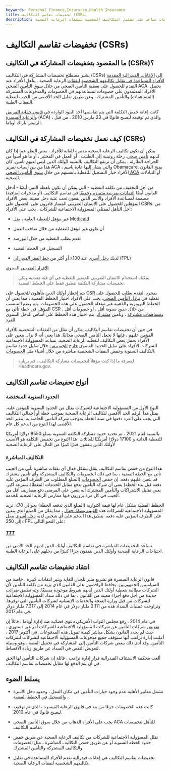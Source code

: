 ```yaml
---
keywords: Personal Finance,Insurance,Health Insurance
title: تخفيضات تقاسم التكاليف (CSRs)
description: تخفيضات تقاسم التكاليف هي نوع من الإعانات الفيدرالية التي يتم توزيعها كخصومات تساعد على تقليل التكاليف الشخصية لنفقات الرعاية الصحية.
---
```


# تخفيضات تقاسم التكاليف (CSRs)
## ما المقصود بتخفيضات المشاركة في التكاليف (CSRs)؟

يشير مصطلح تخفيضات المشاركة في التكاليف (CSRs) إلى [الإعانات الفيدرالية المقدمة للأفراد للمساعدة في تقليل تكاليفهم الشخصية](/subsidy) [لنفقات](/expense) الرعاية الصحية . يتأهل الأفراد عند التقدم للحصول على تغطية التأمين الصحي من خلال سوق التأمين الصحي ACA. يحصل الأفراد المعتمدون على خصومات لمساعدتهم في الخصومات والمدفوعات المشتركة (المساهمات) والتأمين المشترك ، وعن طريق تقليل الحد الأقصى من الجيب لتغطية النفقات الطبية.

كانت إعانة خفض التكلفة التي يتم تقاسمها أحد البنود الواردة في [قانون حماية المريض والرعاية الميسرة](/affordable-care-act) (ACA) ، والذي تم توقيعه ليصبح قانونًا في 23 مارس 2010 ، من قبل الرئيس باراك أوباما.

## كيف تعمل تخفيضات المشاركة في التكاليف (CSRs)

يمكن أن تكون تكاليف الرعاية الصحية مدمرة للغاية للأفراد ، بغض النظر عما إذا كان لديهم [تأمين صحي](/healthinsurance). رحلة روتينية إلى الطبيب ، أو العمل في المختبر ، أو ما هو أسوأ من الجراحة الطارئة ، يمكن أن ترتفع التكاليف بالنسبة لأولئك الذين ليس لديهم تأمين. كان هذا من بين أسباب تمرير ACA ، والتي يشار إليها عادة باسم Obamacare. يمنح القانون الأفراد خيار التسجيل للتغطية بأنفسهم من خلال [سوق](/health-insurance-marketplace) [التأمين الصحي ACA](/health-insurance-marketplace) أو التبادلات الصحية.

من أجل التخفيف من تكلفة التغطية - التي يمكن أن تكون باهظة الثمن أيضًا - أدخل القانون أيضًا [ائتمانات ضريبية متميزة وخفضًا](/taxcredit) في تقاسم التكاليف (أو مدخرات إضافية) مصممة لمساعدة الأفراد والأسر الذين يقعون تحت عتبة دخل معينة. بعض الأفراد المؤهلين للحصول على الائتمان الضريبي الممتاز قادرون على الحصول على CSRs. من أجل التأهل لممثلي المسؤولية الاجتماعية للشركات ، يجب على الأفراد:

- غير مؤهل للتغطية العامة ، مثل [Medicaid](/medicaid)

- أن تكون غير مؤهل للتغطية من خلال صاحب العمل

- تقدم بطلب التغطية من خلال البورصة

- التسجيل في الخطة الفضية

- لديك [دخل أسري](/income) عند 100٪ أو أكثر من [خط الفقر الفيدرالي](/fpl) (FPL)

[الإقرار الضريبي](/taxreturn) السنوي

> يمكنك استخدام الائتمان الضريبي المتميز للتغطية في أي فئة معدنية ولكن تخفيضات مشاركة التكلفة تنطبق فقط على الخطط الفضية.

>

يتم إخطار أولئك الذين يتأهلون للحصول على CSR بمجرد التقدم بطلب للحصول على تغطية في [تبادل التأمين الصحي](/exchange). يجب على الأفراد اختيار الخطط الفضية ، مما يعني أن الخطط البرونزية والذهبية غير مؤهلة للحصول على هذه الخصومات. يتم وضع المنتسب المؤهل في خطة تأتي مع CSR من خلال حدود سنوية أقل ، أو خصومات أقل ، [ومساهمات مشتركة](/copay) ، وتأمين [مشترك](/coinsurance). يتم اختيار هذه الخطط على أساس الدخل السنوي للفرد.

في حين أن تخفيضات تقاسم التكاليف يمكن أن تقلل من النفقات الشخصية للأفراد المؤمن عليهم ، فإنها لا تجعل التأمين الصحي مجانيًا. هذا يعني أنه لا يزال يتعين على الأفراد تحمل بعض التكاليف لتغطية الرعاية الصحية. تساعد المسؤولية الاجتماعية للشركات الأفراد على تقليل الحدود القصوى [خارج](/outofpocket) [الجيب من](/outofpocket) خلال تقليل حدود تقاسم التكاليف السنوية وخفض النفقات الشخصية مباشرة من خلال أشياء مثل [الخصومات](/deductible).

> لمعرفة ما إذا كنت مؤهلاً لتخفيضات مشاركة التكاليف ، قم بزيارة Healthcare.gov.

>

## أنواع تخفيضات تقاسم التكاليف

### الحدود السنوية المنخفضة

النوع الأول من المسؤولية الاجتماعية للشركات يقلل من الحدود السنوية للمؤمن عليه. يمثل هذا الرقم الحد الأقصى لتكاليف الرعاية الصحية بموجب خطة أو إجمالي التكاليف التي يجب على الفرد دفعها في سنة الخطة بموجب شركة التأمين الخاصة به. يتغير الحد الأقصى لهذا النوع من الدعم كل عام.

بالنسبة لعام 2021 ، تم تحديد حدود مشاركة التكلفة السنوية بمبلغ 8550 دولارًا أمريكيًا للتغطية الذاتية و 17100 دولارًا أمريكيًا للعائلات. هذا النوع من تخفيض التكلفة هو الأنسب لأولئك الذين ينفقون قدرًا كبيرًا من المال على الرعاية الصحية

### التكاليف المباشرة

هذا النوع من خفض تقاسم التكاليف يقلل بشكل فعال أي نفقات مباشرة تأتي من الجيب تأتي مع الخطة الفضية ، بما في ذلك الخصومات والتكاليف المشتركة وأي تأمين مشترك قد يتعين عليهم دفعه. إن خفض [الخصومات](/deductible) (المبلغ المطلوب من الطرف المؤمن عليه دفعه قبل بدء الخطة) يعني أن شركة التأمين تدفع مقابل الخدمات المغطاة بسرعة أكبر. يعني تقليل الاشتراكات والتأمين المشترك أنه يتعين على المرضى دفع مصاريف أقل من الجيب في كل مرة يزورون فيها ممارس الرعاية الصحية للخدمة.

الخطط الفضية بشكل عام لها قيمة اكتوارية (المبلغ الذي تدفعه الخطة) بحوالي 70٪. تزيد المسؤولية الاجتماعية للشركات هذه [القيمة بشكل فعال](/value) ، مما يقلل من المبلغ الذي يتعين على الطرف المؤمن عليه دفعه. ينطبق هذا الدعم على أي شخص لديه [دخل أسري](/household_income) يصل إلى 250٪ FPL على النحو التالي:

<h5> <a href=""> TTT </a> </h5>

تساعد التخفيضات المباشرة في تقاسم التكاليف أولئك الذين لديهم الحد الأدنى من احتياجات الرعاية الصحية وأولئك الذين ينفقون جزءًا كبيرًا من دخلهم على الرعاية الطبية.

## انتقاد تخفيضات تقاسم التكاليف

قانون الرعاية الميسرة هو تشريع مثير للجدل للغاية ويثير انتقادات كبيرة ، خاصة من السياسيين الجمهوريين. يحافظ الرافضون على القانون الذي يزيد من تكلفة التأمين لأن الشركات مطالبة بتغطية أولئك الذين لديهم [شروط](/preexisting_condition) [موجودة مسبقًا](/preexisting_condition). وتم تطبيق [ضرائب](/taxes) جديدة من أجل دفع أجزاء معينة من القانون ، بما في ذلك سداد المسؤولية الاجتماعية للشركات من قبل وزارة الصحة والخدمات الإنسانية لشركات التأمين التي توفرها. وتراوحت عمليات السداد هذه من 2.111 مليار دولار في عام 2014 إلى 7.317 مليار دولار في عام 2017.

في عام 2014 ، رفع مجلس النواب الأمريكي دعوى قضائية ضد إدارة أوباما ، قائلاً إن [تعويض](/reimbursement) شركات التأمين عن شركات المسؤولية الاجتماعية للشركات أمر غير دستوري ، حيث لم يحدد القانون بشكل مباشر كيفية تمويل هذه المدفوعات. في أكتوبر 2017 ، أعلنت إدارة ترامب أنها ستوقف جميع مدفوعات المسؤولية الاجتماعية للشركات لشركات التأمين. وقد أدى ذلك ببعض شركات التأمين إلى المشاركة في تحميل الفضة ، وهو وسيلة لتعويض النقص في السداد عن طريق زيادة الأقساط.

ألغت محكمة الاستئناف الفيدرالية قرار إدارة ترامب ، قائلة إن شركات التأمين لها الحق في أن يتم الدفع لها مقابل تخفيضات تقاسم التكاليف.

## يسلط الضوء

- تشمل معايير الأهلية عدم وجود خيارات التأمين في مكان العمل ، وحدود دخل الأسرة ، والتسجيل في الخطط الفضية.

- كانت هذه الخصومات جزءًا من بند في قانون الرعاية الميسرة ، الذي تم توقيعه ليصبح قانونًا في عام 2010.

- يجب على الأفراد الذهاب من خلال سوق التأمين الصحي ACA للتأهل لتخفيضات تقاسم التكاليف.

- تقلل المسؤولية الاجتماعية للشركات من تكاليف الرعاية الصحية عن طريق خفض حدود الخطة السنوية أو عن طريق خفض التكاليف المباشرة ، مثل الخصومات والتكاليف المشتركة والتأمين المشترك.

- تخفيضات تقاسم التكاليف هي إعانات فيدرالية تقدم للأفراد للمساعدة في تقليل تكاليفهم الشخصية لنفقات الرعاية الصحية.

